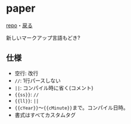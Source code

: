 # paper
[repo](https://github.com/apple502j/paper)・[戻る](../index.html)

新しいマークアップ言語もどき?

## 仕様
* 空行: 改行
* `//`: 1行パースしない
* `||`: コンパイル時に省く(コメント)
* `{{ss}}`: `//`
* `{{ll}}`: `||`
* `{{cYear}}`～`{{cMinute}}`まで。コンパイル日時。
* 書式はすべてカスタムタグ
